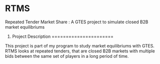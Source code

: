 RTMS
====

Repeated Tender Market Share : A GTES project to simulate closed B2B market equilibriums


1. Project Description 
======================

This project is part of my program to study market equilibriums with GTES. RTMS looks at repeated tenders, that are closed B2B markets with multiple bids between the same set of players in a long period of time.